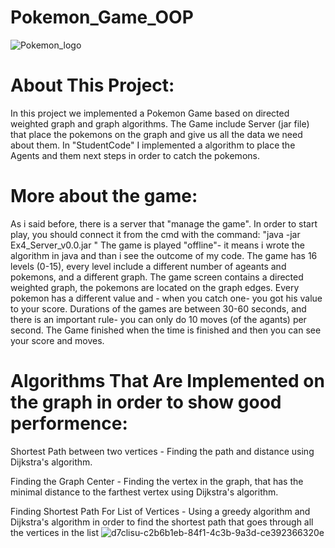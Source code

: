 # Pokemon_Game_OOP
![Pokemon_logo](https://user-images.githubusercontent.com/92723105/148658959-558eb7eb-2f70-47a2-a237-fb29ae84363f.jpg)
# About This Project:

In this project we implemented a Pokemon Game based on directed weighted graph and graph algorithms.
The Game include Server (jar file) that place the pokemons on the graph and give us all the data we need about them.
In "StudentCode" I implemented a algorithm to place the Agents and them next steps in order to catch the pokemons.

# More about the game:
As i said before, there is a server that "manage the game".
In order to start play, you should connect it from the cmd with the command: "java -jar Ex4_Server_v0.0.jar <LEVEL>"
The game is played "offline"- it means i wrote the algorithm in java and than i see the outcome of my code.
The game has 16 levels (0-15), every level include a different number of ageants and pokemons, and a different graph.
The game screen contains a directed weighted graph, the pokemons are located on the graph edges.
Every pokemon has a different value and - when you catch one- you got his value to your score.
Durations of the games are between 30-60 seconds, and there is an important rule- you can only do 10 moves (of the agants) per second.
The Game finished when the time is finished and then you can see your score and moves.

# Algorithms That Are Implemented on the graph in order to show good performence:

Shortest Path between two vertices - Finding the path and distance using Dijkstra's algorithm.

Finding the Graph Center - Finding the vertex in the graph, that has the minimal distance to the farthest vertex using Dijkstra's algorithm.

Finding Shortest Path For List of Vertices - Using a greedy algorithm and Dijkstra's algorithm in order to find the shortest path that goes through all the vertices in the list
![d7clisu-c2b6b1eb-84f1-4c3b-9a3d-ce392366320e](https://user-images.githubusercontent.com/92723105/148658976-9a336fea-52f9-4ba0-83a9-7ad0fb7e8819.jpg)
